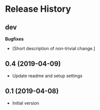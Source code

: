 Release History
===============

dev
---

**Bugfixes**

-   \[Short description of non-trivial change.\]

0.4 (2019-04-09)
------------------

-   Update readme and setup settings

0.1 (2019-04-08)
------------------

-   Initial version
